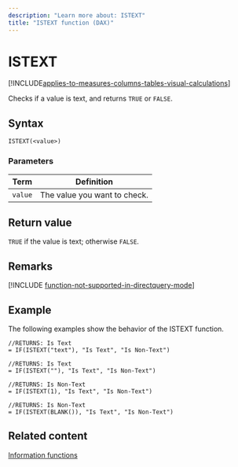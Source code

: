```yaml
---
description: "Learn more about: ISTEXT"
title: "ISTEXT function (DAX)"
---
```

# ISTEXT

[!INCLUDE[applies-to-measures-columns-tables-visual-calculations](includes/applies-to-measures-columns-tables-visual-calculations.md)]

Checks if a value is text, and returns `TRUE` or `FALSE`.  
  
## Syntax  
  
```dax
ISTEXT(<value>)  
```
  
### Parameters  
  
|Term|Definition|  
|--------|--------------|  
|`value`|The value you want to check.|  
  
## Return value

`TRUE` if the value is text; otherwise `FALSE`.

## Remarks

[!INCLUDE [function-not-supported-in-directquery-mode](includes/function-not-supported-in-directquery-mode.md)]
  
## Example

The following examples show the behavior of the ISTEXT function.  
  
```dax
//RETURNS: Is Text  
= IF(ISTEXT("text"), "Is Text", "Is Non-Text")  
  
//RETURNS: Is Text  
= IF(ISTEXT(""), "Is Text", "Is Non-Text")  
  
//RETURNS: Is Non-Text  
= IF(ISTEXT(1), "Is Text", "Is Non-Text")  
  
//RETURNS: Is Non-Text  
= IF(ISTEXT(BLANK()), "Is Text", "Is Non-Text")  
```
  
## Related content

[Information functions](information-functions-dax.md)  
